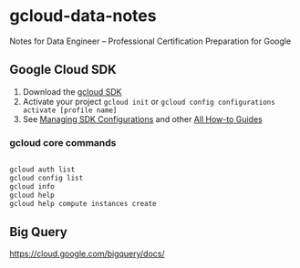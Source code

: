 # gcloud-data-notes
Notes for Data Engineer – Professional Certification Preparation for Google

## Google Cloud SDK

1. Download the [gcloud SDK](https://cloud.google.com/sdk)
1. Activate your project `gcloud init` or `gcloud config configurations activate [profile name]`
1. See [Managing SDK Configurations](https://cloud.google.com/sdk/docs/configurations) and 
other [All How-to Guides](https://cloud.google.com/sdk/docs/how-to)

### gcloud core commands

```bash

gcloud auth list
gcloud config list
gcloud info
gcloud help
gcloud help compute instances create

```

## Big Query

https://cloud.google.com/bigquery/docs/

